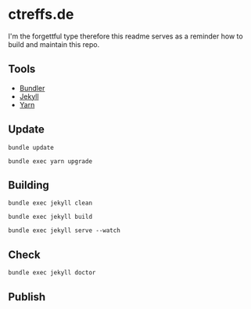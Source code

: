 # ctreffs.de

I'm the forgettful type therefore this readme serves as a reminder how to build and maintain this repo.

## Tools

- [Bundler](https://bundler.io/v1.16)
- [Jekyll](https://jekyllrb.com/docs/usage/)
- [Yarn](https://yarnpkg.com/en/docs/usage)

## Update

`bundle update`

`bundle exec yarn upgrade`


## Building

`bundle exec jekyll clean`

`bundle exec jekyll build`

`bundle exec jekyll serve --watch`

## Check

`bundle exec jekyll doctor`

## Publish


